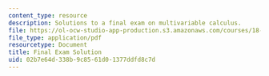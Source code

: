 ```yaml
---
content_type: resource
description: Solutions to a final exam on multivariable calculus.
file: https://ol-ocw-studio-app-production.s3.amazonaws.com/courses/18-02sc-multivariable-calculus-fall-2010/02b7e64d338b9c8561d01377ddfd8c7d_MIT18_02SC_finalexamsol.pdf
file_type: application/pdf
resourcetype: Document
title: Final Exam Solution
uid: 02b7e64d-338b-9c85-61d0-1377ddfd8c7d
---
```

